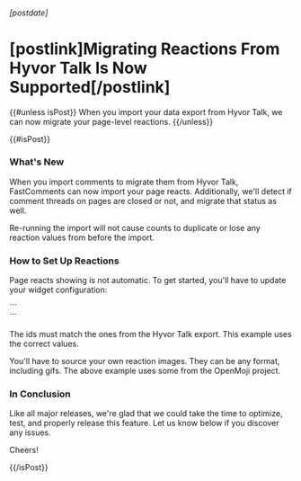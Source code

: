 ###### [postdate]
# [postlink]Migrating Reactions From Hyvor Talk Is Now Supported[/postlink]

{{#unless isPost}}
When you import your data export from Hyvor Talk, we can now migrate your page-level reactions.
{{/unless}}

{{#isPost}}

### What's New

When you import comments to migrate them from Hyvor Talk, FastComments can now import your page reacts. Additionally, we'll detect if
comment threads on pages are closed or not, and migrate that status as well.

Re-running the import will not cause counts to duplicate or lose any reaction values from before the import.

### How to Set Up Reactions

Page reacts showing is not automatic. To get started, you'll have to update your widget configuration:

<div class="code">
```
<script src="https://cdn.fastcomments.com/js/embed-v2.min.js"></script>
<div id="fastcomments-widget"></div>
<script>
    FastCommentsUI(document.getElementById('fastcomments-widget'), {
        "tenantId": "demo",
        pageReactConfig: {
            reacts: [
                {id: 'superb', src: 'https://raw.githubusercontent.com/hfg-gmuend/openmoji/master/color/618x618/1F929.png'}, // Star-Struck
                {id: 'love', src: 'https://raw.githubusercontent.com/hfg-gmuend/openmoji/master/color/618x618/2764.png'}, // Red Heart
                {id: 'wow', src: 'https://raw.githubusercontent.com/hfg-gmuend/openmoji/master/color/618x618/1F62E.png'}, // Face with Open Mouth
                {id: 'sad', src: 'https://raw.githubusercontent.com/hfg-gmuend/openmoji/master/color/618x618/1F622.png'}, // Crying Face
                {id: 'laugh', src: 'https://raw.githubusercontent.com/hfg-gmuend/openmoji/master/color/618x618/1F602.png'}, // Face with Tears of Joy
                {id: 'angry', src: 'https://raw.githubusercontent.com/hfg-gmuend/openmoji/master/color/618x618/1F620.png'}  // Angry Face
            ]
        }
    });
</script>
```
</div>

The ids must match the ones from the Hyvor Talk export. This example uses the correct values.

You'll have to source your own reaction images. They can be any format, including gifs. The above example uses some from the OpenMoji project.

### In Conclusion

Like all major releases, we're glad that we could take the time to optimize, test, and properly release this feature. Let us know
below if you discover any issues.

Cheers!

{{/isPost}}
